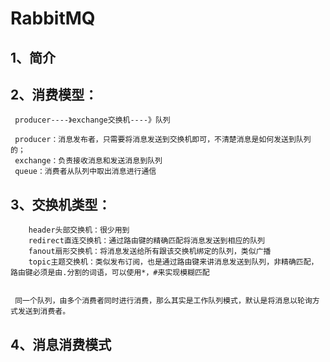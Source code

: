 # RabbitMQ

## 1、简介

## 2、消费模型：
    
     producer----》exchange交换机----》队列
     
     producer：消息发布者，只需要将消息发送到交换机即可，不清楚消息是如何发送到队列的；
     exchange：负责接收消息和发送消息到队列
     queue：消费者从队列中取出消息进行通信
     
## 3、交换机类型：
        header头部交换机：很少用到
        redirect直连交换机：通过路由键的精确匹配将消息发送到相应的队列
        fanout扇形交换机：将消息发送给所有跟该交换机绑定的队列，类似广播
        topic主题交换机：类似发布订阅，也是通过路由键来讲消息发送到队列，非精确匹配，路由键必须是由.分割的词语，可以使用*，#来实现模糊匹配
        
     
     同一个队列，由多个消费者同时进行消费，那么其实是工作队列模式，默认是将消息以轮询方式发送到消费者。
        
        
## 4、消息消费模式
        
